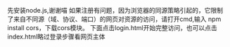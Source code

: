 先安装node.js,谢谢喵
如果注册有问题，因为浏览器的同源策略引起的，它限制了来自不同源（域、协议、端口）的网页对资源的访问，请打开cmd,输入 npm install cors，下载cors模块。
下面点击login.html开始完整访问，也可以点击index.html略过登录步骤看网页主体

